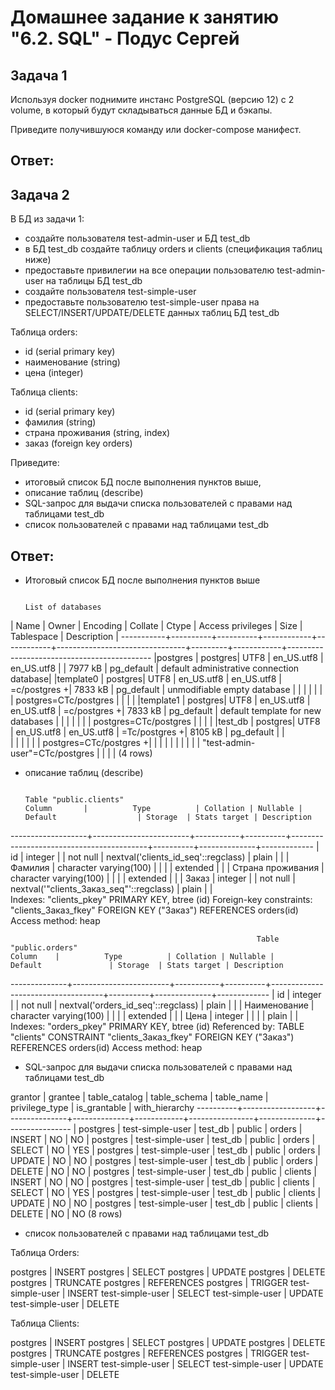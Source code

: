 # Домашнее задание к занятию "6.2. SQL" - Подус Сергей

## Задача 1

Используя docker поднимите инстанс PostgreSQL (версию 12) c 2 volume, 
в который будут складываться данные БД и бэкапы.

Приведите получившуюся команду или docker-compose манифест.

## Ответ: 

## Задача 2

В БД из задачи 1: 
- создайте пользователя test-admin-user и БД test_db
- в БД test_db создайте таблицу orders и clients (спeцификация таблиц ниже)
- предоставьте привилегии на все операции пользователю test-admin-user на таблицы БД test_db
- создайте пользователя test-simple-user  
- предоставьте пользователю test-simple-user права на SELECT/INSERT/UPDATE/DELETE данных таблиц БД test_db

Таблица orders:
- id (serial primary key)
- наименование (string)
- цена (integer)

Таблица clients:
- id (serial primary key)
- фамилия (string)
- страна проживания (string, index)
- заказ (foreign key orders)

Приведите:
- итоговый список БД после выполнения пунктов выше,
- описание таблиц (describe)
- SQL-запрос для выдачи списка пользователей с правами над таблицами test_db
- список пользователей с правами над таблицами test_db

## Ответ:
- Итоговый список БД после выполнения пунктов выше

                                                                      List of databases
|   Name    |  Owner   | Encoding | Collate |  Ctype  |       Access privileges        |  Size   | Tablespace |                Description                    |
-----------+----------+----------+------------+------------+--------------------------------+---------+------------+--------------------------------------------
|postgres  | postgres| UTF8     | en_US.utf8 | en_US.utf8 |                                | 7977 kB | pg_default | default administrative connection database|
|template0 | postgres| UTF8     | en_US.utf8 | en_US.utf8 | =c/postgres                   +| 7833 kB | pg_default | unmodifiable empty database               |
|          |         |          |            |            | postgres=CTc/postgres          |         |            |                                           |
|template1 | postgres| UTF8     | en_US.utf8 | en_US.utf8 | =c/postgres                   +| 7833 kB | pg_default | default template for new databases        |
|          |         |          |            |            | postgres=CTc/postgres          |         |            |                                           |
|test_db   | postgres| UTF8     | en_US.utf8 | en_US.utf8 | =Tc/postgres                  +| 8105 kB | pg_default |                                           |    
|          |         |          |            |            | postgres=CTc/postgres         +|         |            |                                           |
|          |         |          |            |            | "test-admin-user"=CTc/postgres |         |            |                                           | 
(4 rows)

- описание таблиц (describe)
   
                                                                         Table "public.clients"
      Column       |          Type          | Collation | Nullable |                 Default                  | Storage  | Stats target | Description
-------------------+------------------------+-----------+----------+------------------------------------------+----------+--------------+-------------
| id                | integer                |           | not null | nextval('clients_id_seq'::regclass)      | plain    |              |
| Фамилия           | character varying(100) |           |          |                                          | extended |              |
| Страна проживания | character varying(100) |           |          |                                          | extended |              |
| Заказ             | integer                |           | not null | nextval('"clients_Заказ_seq"'::regclass) | plain    |              |             
Indexes:
    "clients_pkey" PRIMARY KEY, btree (id)
Foreign-key constraints:
    "clients_Заказ_fkey" FOREIGN KEY ("Заказ") REFERENCES orders(id)
Access method: heap

                                                           Table "public.orders"
    Column    |          Type          | Collation | Nullable |              Default               | Storage  | Stats target | Description
--------------+------------------------+-----------+----------+------------------------------------+----------+--------------+-------------
| id           | integer                |           | not null | nextval('orders_id_seq'::regclass) | plain    |              |
| Наименование | character varying(100) |           |          |                                    | extended |              |
| Цена         | integer                |           |          |                                    | plain    |              |
Indexes:
    "orders_pkey" PRIMARY KEY, btree (id)
Referenced by:
    TABLE "clients" CONSTRAINT "clients_Заказ_fkey" FOREIGN KEY ("Заказ") REFERENCES orders(id)
Access method: heap

- SQL-запрос для выдачи списка пользователей с правами над таблицами test_db

grantor  |     grantee      | table_catalog | table_schema | table_name | privilege_type | is_grantable | with_hierarchy
----------+------------------+---------------+--------------+------------+----------------+--------------+----------------
| postgres | test-simple-user | test_db       | public       | orders     | INSERT         | NO           | NO
| postgres | test-simple-user | test_db       | public       | orders     | SELECT         | NO           | YES
| postgres | test-simple-user | test_db       | public       | orders     | UPDATE         | NO           | NO
| postgres | test-simple-user | test_db       | public       | orders     | DELETE         | NO           | NO
| postgres | test-simple-user | test_db       | public       | clients    | INSERT         | NO           | NO
| postgres | test-simple-user | test_db       | public       | clients    | SELECT         | NO           | YES
| postgres | test-simple-user | test_db       | public       | clients    | UPDATE         | NO           | NO
| postgres | test-simple-user | test_db       | public       | clients    | DELETE         | NO           | NO
(8 rows)

- список пользователей с правами над таблицами test_db

Таблица Orders:

 postgres         | INSERT
 postgres         | SELECT
 postgres         | UPDATE
 postgres         | DELETE
 postgres         | TRUNCATE
 postgres         | REFERENCES
 postgres         | TRIGGER
 test-simple-user | INSERT
 test-simple-user | SELECT
 test-simple-user | UPDATE
 test-simple-user | DELETE

Таблица Clients:

 postgres         | INSERT
 postgres         | SELECT
 postgres         | UPDATE
 postgres         | DELETE
 postgres         | TRUNCATE
 postgres         | REFERENCES
 postgres         | TRIGGER
 test-simple-user | INSERT
 test-simple-user | SELECT
 test-simple-user | UPDATE
 test-simple-user | DELETE

